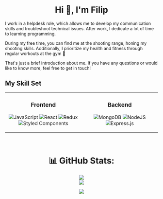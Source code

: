 <h1 align="center">Hi 👋, I'm Filip</h1>

I work in a helpdesk role, which allows me to develop my communication skills and troubleshoot technical issues. After work, I dedicate a lot of time to learning programming.

During my free time, you can find me at the shooting range, honing my shooting skills. Additionally, I prioritize my health and fitness through regular workouts at the gym 💪

That's just a brief introduction about me. If you have any questions or would like to know more, feel free to get in touch!

## My Skill Set

<div align="center">

<table><tr><td valign="top" width="50%">

<div align="center">

### Frontend
<div align="center">

![JavaScript](https://img.shields.io/badge/javascript-%23323330.svg?style=for-the-badge&logo=javascript&logoColor=%23F7DF1E)
![React](https://img.shields.io/badge/react-%2320232a.svg?style=for-the-badge&logo=react&logoColor=%2361DAFB)
![Redux](https://img.shields.io/badge/redux-%23593d88.svg?style=for-the-badge&logo=redux&logoColor=white)
![Styled Components](https://img.shields.io/badge/styled--components-DB7093?style=for-the-badge&logo=styled-components&logoColor=white)
</div>

</td><td valign="top" width="50%">

<div align="center">

### Backend
<div align="center">

![MongoDB](https://img.shields.io/badge/MongoDB-%234ea94b.svg?style=for-the-badge&logo=mongodb&logoColor=white)
![NodeJS](https://img.shields.io/badge/node.js-6DA55F?style=for-the-badge&logo=node.js&logoColor=white)
![Express.js](https://img.shields.io/badge/express.js-%23404d59.svg?style=for-the-badge&logo=express&logoColor=%2361DAFB)


</div>

</td></tr></table>

<br/>

<div align="center">

# 📊 GitHub Stats:

![](https://github-readme-streak-stats.herokuapp.com/?user=FilipAlberski&theme=tokyonight&hide_border=false)<br/>
![](https://github-readme-stats.vercel.app/api/top-langs/?username=FilipAlberski&theme=tokyonight&hide_border=false&include_all_commits=true&count_private=true&layout=compact)




[![](https://visitcount.itsvg.in/api?id=FilipAlberski&icon=0&color=0)](https://visitcount.itsvg.in)

